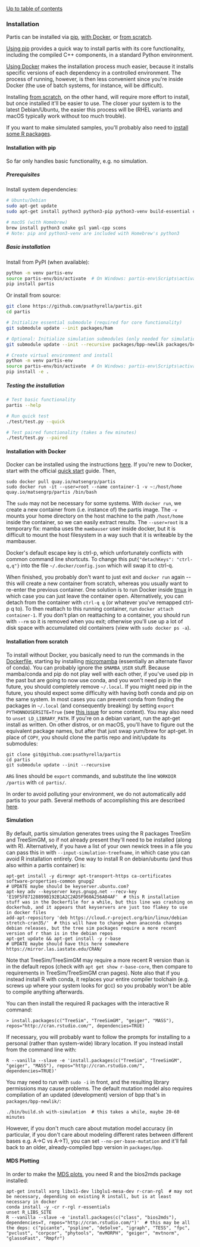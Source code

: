 [Up to table of contents](contents.md)

### Installation

Partis can be installed via [pip](#installation-with-pip), [with Docker](#installation-with-docker), or [from scratch](#installation-from-scratch).

[Using pip](#installation-with-pip) provides a quick way to install partis with its core functionality, including the compiled C++ components, in a standard Python environment.

[Using Docker](#installation-with-docker) makes the installation process much easier, because it installs specific versions of each dependency in a controlled environment. The process of running, however, is then less convenient since you're inside Docker (the use of batch systems, for instance, will be difficult).

Installing [from scratch](#installation-from-scratch), on the other hand, will require more effort to install, but once installed it'll be easier to use. The closer your system is to the latest Debian/Ubuntu, the easier this process will be (RHEL variants and macOS typically work without too much trouble).

If you want to make simulated samples, you'll probably also need to [install some R packages](#simulation).

#### Installation with pip

So far only handles basic functionality, e.g. no simulation.

##### Prerequisites

Install system dependencies:
```bash
# Ubuntu/Debian
sudo apt-get update
sudo apt-get install python3 python3-pip python3-venv build-essential cmake libgsl-dev libyaml-cpp-dev scons

# macOS (with Homebrew)
brew install python3 cmake gsl yaml-cpp scons
# Note: pip and python3-venv are included with Homebrew's python3
```

##### Basic installation

Install from PyPI (when available):
```bash
python -m venv partis-env
source partis-env/bin/activate  # On Windows: partis-env\Scripts\activate
pip install partis
```

Or install from source:
```bash
git clone https://github.com/psathyrella/partis.git
cd partis

# Initialize essential submodule (required for core functionality)
git submodule update --init packages/ham

# Optional: Initialize simulation submodules (only needed for simulation features)
git submodule update --init --recursive packages/bpp-newlik packages/bcr-phylo-benchmark

# Create virtual environment and install
python -m venv partis-env
source partis-env/bin/activate  # On Windows: partis-env\Scripts\activate
pip install -e .
```

##### Testing the installation

```bash
# Test basic functionality
partis --help

# Run quick test
./test/test.py --quick

# Test paired functionality (takes a few minutes)
./test/test.py --paired
```

#### Installation with Docker

Docker can be installed using the instructions [here](https://docs.docker.com). If you're new to Docker, start with the official [quick start](https://docs.docker.com/get-started/) guide. Then,

```
sudo docker pull quay.io/matsengrp/partis
sudo docker run -it --user=root --name container-1 -v ~:/host/home quay.io/matsengrp/partis /bin/bash
```
The `sudo` may not be necessary for some systems. With `docker run`, we create a new container from (i.e. instance of) the partis image. The `-v` mounts your home directory on the host machine to the path `/host/home` inside the container, so we can easily extract results.
The `--user=root` is a temporary fix: mamba uses the `mambauser` user inside docker, but it is difficult to mount the host filesystem in a way such that it is writeable by the mambauser.

Docker's default escape key is ctrl-p, which unfortunately conflicts with common command line shortcuts. To change this put`{"detachKeys": "ctrl-q,q"}` into the file `~/.docker/config.json` which will swap it to ctrl-q.

When finished, you probably don't want to just exit and `docker run` again -- this will create a new container from scratch, whereas you usually want to re-enter the previous container.
One solution is to run Docker inside [tmux](https://hackernoon.com/a-gentle-introduction-to-tmux-8d784c404340?gi=70388a0228fb) in which case you can just leave the container open.
Alternatively, you can detach from the container with `ctrl-q q` (or whatever you've remapped ctrl-p q to).
To then reattach to this running container, run `docker attach container-1`.
If you don't plan on reattaching to a container, you should run with `--rm` so it is removed when you exit; otherwise you'll use up a lot of disk space with accumulated old containers (view with `sudo docker ps -a`).

#### Installation from scratch

To install without Docker, you basically need to run the commands in the [Dockerfile](../Dockerfile), starting by installing [micromamba](https://mamba.readthedocs.io/en/latest/installation/micromamba-installation.html) (essentially an alternate flavor of conda).
You can probably ignore the `$MAMBA_USER` stuff.
Because mamba/conda and pip do not play well with each other, if you've used pip in the past but are going to now use conda, and you won't need pip in the future, you should completely remove `~/.local`.
If you might need pip in the future, you should expect some difficulty with having both conda and pip on the same system.
In most cases you can prevent conda from finding the packages in `~/.local` (and consequently breaking) by setting `export PYTHONNOUSERSITE=True` (see [this issue](https://github.com/conda/conda/issues/448) for some context).
You may also need to `unset LD_LIBRARY_PATH`.
If you're on a debian variant, run the apt-get install as written.
On other distros, or on macOS, you'll have to figure out the equivalent package names, but after that just swap yum/brew for apt-get.
In place of `COPY`, you should clone the partis repo and init/update its submodules:
```
git clone git@github.com:psathyrella/partis
cd partis
git submodule update --init --recursive
```
`ARG` lines should be `export` commands, and substitute the line `WORKDIR /partis` with `cd partis/`.

In order to avoid polluting your environment, we do not automatically add partis to your path.
Several methods of accomplishing this are described [here](subcommands.md#subcommands).

#### Simulation

By default, partis simulation generates trees using the R packages TreeSim and TreeSimGM, so if not already present they'll need to be installed (along with R).
Alternatively, if you have a list of your own newick trees in a file you can pass this in with `--input-simulation-treefname`, in which case you can avoid R installation entirely.
One way to install R on debian/ubuntu (and thus also within a partis container) is:
```
apt-get install -y dirmngr apt-transport-https ca-certificates software-properties-common gnupg2
# UPDATE maybe should be keyserver.ubuntu.com?
apt-key adv --keyserver keys.gnupg.net --recv-key 'E19F5F87128899B192B1A2C2AD5F960A256A04AF'  # this R installation stuff was in the Dockerfile for a while, but this line was crashing on dockerhub, and it appears that keyservers are just too flakey to use in docker files
add-apt-repository 'deb https://cloud.r-project.org/bin/linux/debian stretch-cran35/'  # this will have to change when anaconda changes debian releases, but the tree sim packages require a more recent version of r than is in the debian repos
apt-get update && apt-get install -y r-base
# UPDATE maybe should have this here somewhere https://mirror.las.iastate.edu/CRAN/
```
Note that TreeSim/TreeSimGM may require a more recent R version than is in the default repos (check with `apt get show r-base-core`, then compare to requirements in TreeSim/TreeSimGM cran pages).
Note also that if you instead install R with conda, it replaces your entire compiler toolchain (e.g. screws up where your system looks for gcc) so you probably won't be able to compile anything afterwards.

You can then install the required R packages with the interactive R command:
```
> install.packages(c("TreeSim", "TreeSimGM", "geiger", "MASS"), repos="http://cran.rstudio.com/", dependencies=TRUE)
```
If necessary, you will probably want to follow the prompts for installing to a personal (rather than system-wide) library location.
If you instead install from the command line with:
```
R --vanilla --slave -e 'install.packages(c("TreeSim", "TreeSimGM", "geiger", "MASS"), repos="http://cran.rstudio.com/", dependencies=TRUE)'
```
You may need to run with `sudo -i` in front, and the resulting library permissions may cause problems.
The default mutation model also requires compilation of an updated (development) version of bpp that's in `packages/bpp-newlik/`:
```
./bin/build.sh with-simulation  # this takes a while, maybe 20-60 minutes
```
However, if you don't much care about mutation model accuracy (in particular, if you don't care about modeling different rates between different bases e.g. A->C vs A->T), you can set `--no-per-base-mutation` and it'll fall back to an older, already-compiled bpp version in `packages/bpp`.

#### MDS Plotting

In order to make the [MDS plots](plotting.md#partition-plots), you need R and the bios2mds package installed:

```
apt-get install xorg libx11-dev libglu1-mesa-dev r-cran-rgl  # may not be necessary, depending on existing R install, but is at least necessary in docker
conda install -y -cr r-rgl r-essentials
unset R_LIBS_SITE
R --vanilla --slave -e 'install.packages(c("class", "bios2mds"), dependencies=T, repos="http://cran.rstudio.com/")'  # this may be all the deps: c("picante", "pspline", "deSolve", "igraph", "TESS", "fpc", "pvclust", "corpcor", "phytools", "mvMORPH", "geiger", "mvtnorm", "glassoFast", "Rmpfr")
```
